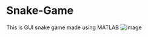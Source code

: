 # Snake-Game
This is GUI snake game made using MATLAB
![image](https://user-images.githubusercontent.com/92035689/189711577-9e25348b-0c07-4a54-90ab-394215569f07.png)
